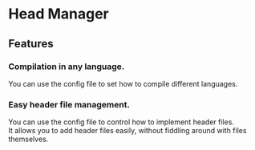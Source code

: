 # Head Manager
## Features
### Compilation in any language.
You can use the config file to set how to compile different languages.
### Easy header file management.
You can use the config file to control how to implement header files.  
It allows you to add header files easily, without fiddling around with files themselves.
